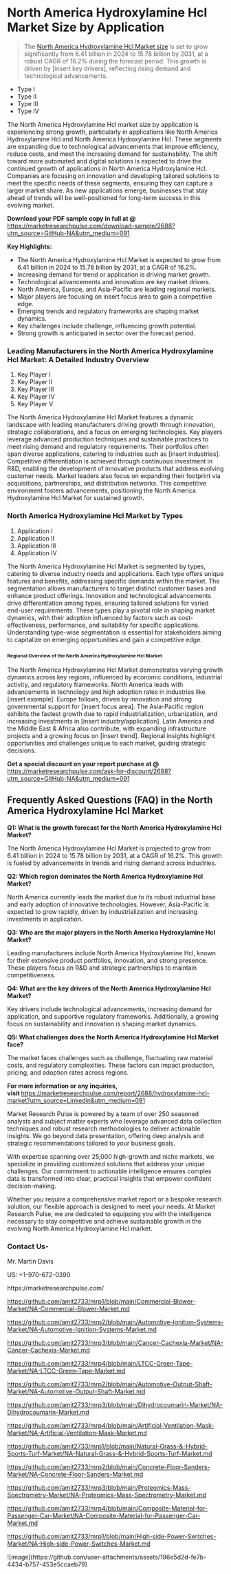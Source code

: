 <h1>North America Hydroxylamine Hcl Market&nbsp;Size by Application</h1><blockquote><p>The <a href="https://marketresearchpulse.com/download-sample/2688?utm_source=GitHub-NA&amp;utm_medium=091">North America Hydroxylamine Hcl Market size</a> is set to grow significantly from 6.41 billion in 2024 to 15.78 billion by 2031, at a robust CAGR of 16.2% during the forecast period. This growth is driven by [insert key drivers], reflecting rising demand and technological advancements.</p></blockquote><ul><li>Type I<li> Type II<li> Type III<li> Type IV</li></ul><p>The North America Hydroxylamine Hcl market size by application is experiencing strong growth, particularly in applications like North America Hydroxylamine Hcl and North America Hydroxylamine Hcl. These segments are expanding due to technological advancements that improve efficiency, reduce costs, and meet the increasing demand for sustainability. The shift toward more automated and digital solutions is expected to drive the continued growth of applications in North America Hydroxylamine Hcl. Companies are focusing on innovation and developing tailored solutions to meet the specific needs of these segments, ensuring they can capture a larger market share. As new applications emerge, businesses that stay ahead of trends will be well-positioned for long-term success in this evolving market.</p><p><strong>Download your PDF sample copy in full at @ </strong><a href="https://marketresearchpulse.com/download-sample/2688?utm_source=GitHub-NA&amp;utm_medium=091">https://marketresearchpulse.com/download-sample/2688?utm_source=GitHub-NA&amp;utm_medium=091</a></p><p><strong>Key Highlights: </strong></p><ul><li>The North America Hydroxylamine Hcl Market is expected to grow from 6.41 billion in 2024 to 15.78 billion by 2031, at a CAGR of 16.2%.</li><li>Increasing demand for trend or application is driving market growth.</li><li>Technological advancements and innovation are key market drivers.</li><li>North America, Europe, and Asia-Pacific are leading regional markets.</li><li>Major players are focusing on insert focus area to gain a competitive edge.</li><li>Emerging trends and regulatory frameworks are shaping market dynamics.</li><li>Key challenges include challenge, influencing growth potential.</li><li>Strong growth is anticipated in sector over the forecast period.</li></ul><h3>Leading Manufacturers in the North America Hydroxylamine Hcl Market: A Detailed Industry Overview</h3><ol><li>Key Player I</li><li>Key Player II</li><li>Key Player III</li><li>Key Player IV</li><li>Key Player V</li></ol><div class="flex max-w-full flex-col flex-grow"><div class="min-h-8 text-message flex w-full flex-col items-end gap-2 whitespace-normal break-words [.text-message+&amp;]:mt-5" dir="auto" data-message-author-role="assistant" data-message-id="fd8432e4-4910-450d-b182-61b7bfb0a01f" data-message-model-slug="gpt-4o"><div class="flex w-full flex-col gap-1 empty:hidden first:pt-[3px]"><div class="markdown prose w-full break-words dark:prose-invert light"><p>The North America Hydroxylamine Hcl Market features a dynamic landscape with leading manufacturers driving growth through innovation, strategic collaborations, and a focus on emerging technologies. Key players leverage advanced production techniques and sustainable practices to meet rising demand and regulatory requirements. Their portfolios often span diverse applications, catering to industries such as [insert industries]. Competitive differentiation is achieved through continuous investment in R&amp;D, enabling the development of innovative products that address evolving customer needs. Market leaders also focus on expanding their footprint via acquisitions, partnerships, and distribution networks. This competitive environment fosters advancements, positioning the North America Hydroxylamine Hcl Market for sustained growth.</p></div></div></div></div><h3>North America Hydroxylamine Hcl Market by Types</h3><ol><li>Application I<li> Application II<li> Application III<li> Application IV</li></ol><div class="flex max-w-full flex-col flex-grow"><div class="min-h-8 text-message flex w-full flex-col items-end gap-2 whitespace-normal break-words [.text-message+&amp;]:mt-5" dir="auto" data-message-author-role="assistant" data-message-id="084470be-0bb7-4664-bddf-5156b4f41249" data-message-model-slug="gpt-4o-mini"><div class="flex w-full flex-col gap-1 empty:hidden first:pt-[3px]"><div class="markdown prose w-full break-words dark:prose-invert light"><p>The North America Hydroxylamine Hcl Market is segmented by types, catering to diverse industry needs and applications. Each type offers unique features and benefits, addressing specific demands within the market. The segmentation allows manufacturers to target distinct customer bases and enhance product offerings. Innovation and technological advancements drive differentiation among types, ensuring tailored solutions for varied end-user requirements. These types play a pivotal role in shaping market dynamics, with their adoption influenced by factors such as cost-effectiveness, performance, and suitability for specific applications. Understanding type-wise segmentation is essential for stakeholders aiming to capitalize on emerging opportunities and gain a competitive edge.</p></div></div></div></div><h3><span style="font-size: 11px;">Regional Overview of the North America Hydroxylamine Hcl Market</span></h3><div class="flex max-w-full flex-col flex-grow"><div class="min-h-8 text-message flex w-full flex-col items-end gap-2 whitespace-normal break-words [.text-message+&amp;]:mt-5" dir="auto" data-message-author-role="assistant" data-message-id="e9038762-ce64-4e30-91c9-9bd413514231" data-message-model-slug="gpt-4o-mini"><div class="flex w-full flex-col gap-1 empty:hidden first:pt-[3px]"><div class="markdown prose w-full break-words dark:prose-invert light"><p>The North America Hydroxylamine Hcl Market demonstrates varying growth dynamics across key regions, influenced by economic conditions, industrial activity, and regulatory frameworks. North America leads with advancements in technology and high adoption rates in industries like [insert example]. Europe follows, driven by innovation and strong governmental support for [insert focus area]. The Asia-Pacific region exhibits the fastest growth due to rapid industrialization, urbanization, and increasing investments in [insert industry/application]. Latin America and the Middle East &amp; Africa also contribute, with expanding infrastructure projects and a growing focus on [insert trend]. Regional insights highlight opportunities and challenges unique to each market, guiding strategic decisions.</p></div></div></div></div><p><strong>Get a special discount on your report purchase at @ </strong><a href="https://marketresearchpulse.com/ask-for-discount/2688?utm_source=GitHub-NA&amp;utm_medium=091">https://marketresearchpulse.com/ask-for-discount/2688?utm_source=GitHub-NA&amp;utm_medium=091</a></p><h2>Frequently Asked Questions (FAQ) in the North America Hydroxylamine Hcl Market</h2><p><strong>Q1: What is the growth forecast for the North America Hydroxylamine Hcl Market?</strong></p><p>The North America Hydroxylamine Hcl Market is projected to grow from 6.41 billion in 2024 to 15.78 billion by 2031, at a CAGR of 16.2%. This growth is fueled by advancements in trends and rising demand across industries.</p><p><strong>Q2: Which region dominates the North America Hydroxylamine Hcl Market?</strong></p><p>North America currently leads the market due to its robust industrial base and early adoption of innovative technologies. However, Asia-Pacific is expected to grow rapidly, driven by industrialization and increasing investments in application.</p><p><strong>Q3: Who are the major players in the North America Hydroxylamine Hcl Market?</strong></p><p>Leading manufacturers include North America Hydroxylamine Hcl, known for their extensive product portfolios, innovation, and strong presence. These players focus on R&amp;D and strategic partnerships to maintain competitiveness.</p><p><strong>Q4: What are the key drivers of the North America Hydroxylamine Hcl Market?</strong></p><p>Key drivers include technological advancements, increasing demand for application, and supportive regulatory frameworks. Additionally, a growing focus on sustainability and innovation is shaping market dynamics.</p><p><strong>Q5: What challenges does the North America Hydroxylamine Hcl Market face?</strong></p><p>The market faces challenges such as challenge, fluctuating raw material costs, and regulatory complexities. These factors can impact production, pricing, and adoption rates across regions.</p><p><strong>For more information or any inquiries, visit&nbsp;</strong><a href="https://marketresearchpulse.com/report/2688/hydroxylamine-hcl-market?utm_source=Linkedin&utm_medium=091">https://marketresearchpulse.com/report/2688/hydroxylamine-hcl-market?utm_source=Linkedin&utm_medium=091</a></p><p>Market Research Pulse is powered by a team of over 250 seasoned analysts and subject matter experts who leverage advanced data collection techniques and robust research methodologies to deliver actionable insights. We go beyond data presentation, offering deep analysis and strategic recommendations tailored to your business goals.</p><p>With expertise spanning over 25,000 high-growth and niche markets, we specialize in providing customized solutions that address your unique challenges. Our commitment to actionable intelligence ensures complex data is transformed into clear, practical insights that empower confident decision-making.</p><p>Whether you require a comprehensive market report or a bespoke research solution, our flexible approach is designed to meet your needs. At Market Research Pulse, we are dedicated to equipping you with the intelligence necessary to stay competitive and achieve sustainable growth in the evolving North America Hydroxylamine Hcl market.</p><h3><strong>Contact Us-</strong></h3><p>Mr. Martin Davis</p><p>US: +1-970-672-0390</p><p>https://marketresearchpulse.com/</p><p><a href="https://github.com/amit2733/mrp1/blob/main/Commercial-Blower-Market/NA-Commercial-Blower-Market.md">https://github.com/amit2733/mrp1/blob/main/Commercial-Blower-Market/NA-Commercial-Blower-Market.md</a></p><p><a href="https://github.com/amit2733/mrp2/blob/main/Automotive-Ignition-Systems-Market/NA-Automotive-Ignition-Systems-Market.md">https://github.com/amit2733/mrp2/blob/main/Automotive-Ignition-Systems-Market/NA-Automotive-Ignition-Systems-Market.md</a></p><p><a href="https://github.com/amit2733/mrp3/blob/main/Cancer-Cachexia-Market/NA-Cancer-Cachexia-Market.md">https://github.com/amit2733/mrp3/blob/main/Cancer-Cachexia-Market/NA-Cancer-Cachexia-Market.md</a></p><p><a href="https://github.com/amit2733/mrp4/blob/main/LTCC-Green-Tape-Market/NA-LTCC-Green-Tape-Market.md">https://github.com/amit2733/mrp4/blob/main/LTCC-Green-Tape-Market/NA-LTCC-Green-Tape-Market.md</a></p><p><a href="https://github.com/amit2733/mrp2/blob/main/Automotive-Output-Shaft-Market/NA-Automotive-Output-Shaft-Market.md">https://github.com/amit2733/mrp2/blob/main/Automotive-Output-Shaft-Market/NA-Automotive-Output-Shaft-Market.md</a></p><p><a href="https://github.com/amit2733/mrp3/blob/main/Dihydrocoumarin-Market/NA-Dihydrocoumarin-Market.md">https://github.com/amit2733/mrp3/blob/main/Dihydrocoumarin-Market/NA-Dihydrocoumarin-Market.md</a></p><p><a href="https://github.com/amit2733/mrp4/blob/main/Artificial-Ventilation-Mask-Market/NA-Artificial-Ventilation-Mask-Market.md">https://github.com/amit2733/mrp4/blob/main/Artificial-Ventilation-Mask-Market/NA-Artificial-Ventilation-Mask-Market.md</a></p><p><a href="https://github.com/amit2733/mrp1/blob/main/Natural-Grass-&-Hybrid-Sports-Turf-Market/NA-Natural-Grass-&-Hybrid-Sports-Turf-Market.md">https://github.com/amit2733/mrp1/blob/main/Natural-Grass-&-Hybrid-Sports-Turf-Market/NA-Natural-Grass-&-Hybrid-Sports-Turf-Market.md</a></p><p><a href="https://github.com/amit2733/mrp2/blob/main/Concrete-Floor-Sanders-Market/NA-Concrete-Floor-Sanders-Market.md">https://github.com/amit2733/mrp2/blob/main/Concrete-Floor-Sanders-Market/NA-Concrete-Floor-Sanders-Market.md</a></p><p><a href="https://github.com/amit2733/mrp3/blob/main/Proteomics-Mass-Spectrometry-Market/NA-Proteomics-Mass-Spectrometry-Market.md">https://github.com/amit2733/mrp3/blob/main/Proteomics-Mass-Spectrometry-Market/NA-Proteomics-Mass-Spectrometry-Market.md</a></p><p><a href="https://github.com/amit2733/mrp4/blob/main/Composite-Material-for-Passenger-Car-Market/NA-Composite-Material-for-Passenger-Car-Market.md">https://github.com/amit2733/mrp4/blob/main/Composite-Material-for-Passenger-Car-Market/NA-Composite-Material-for-Passenger-Car-Market.md</a></p><p><a href="https://github.com/amit2733/mrp1/blob/main/High-side-Power-Switches-Market/NA-High-side-Power-Switches-Market.md">https://github.com/amit2733/mrp1/blob/main/High-side-Power-Switches-Market/NA-High-side-Power-Switches-Market.md</a></p>
![image](https://github.com/user-attachments/assets/196e5d2d-fe7b-4434-b757-453e5ccaeb79)
